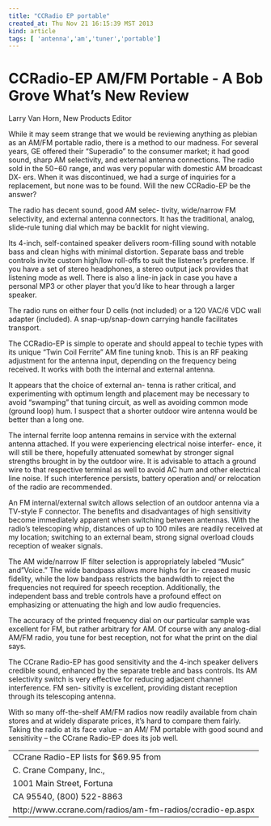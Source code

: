 ```yaml
---
title: "CCRadio EP portable"
created_at: Thu Nov 21 16:15:39 MST 2013
kind: article
tags: [ 'antenna','am','tuner','portable']
---
```




# CCRadio-EP AM/FM Portable - A Bob Grove What’s New Review
	
Larry Van Horn, New Products Editor

While it may seem strange that we would
be reviewing anything as plebian as an AM/FM
portable radio, there is a method to our madness.
For several years, GE offered their “Superadio”
to the consumer market; it had good sound, sharp
AM selectivity, and external antenna connections.
The radio sold in the $50-$60 range, and was
very popular with domestic AM broadcast DX-
ers. When it was discontinued, we had a surge of
inquiries for a replacement, but none was to be
found. Will the new CCRadio-EP be the answer?
	
The radio has decent sound, good AM selec-
tivity, wide/narrow FM selectivity, and external
antenna connectors. It has the traditional, analog,
slide-rule tuning dial which may be backlit for
night viewing.
	
Its 4-inch, self-contained speaker delivers
room-filling sound with notable bass and clean
highs with minimal distortion. Separate bass and
treble controls invite custom high/low roll-offs to
suit the listener’s preference. If you have a set of
stereo headphones, a stereo output jack provides
that listening mode as well. There is also a line-in
jack in case you have a personal MP3 or other
player that you’d like to hear through a larger
speaker.
	
The radio runs on either four D cells (not
included) or a 120 VAC/6 VDC wall adapter
(included). A snap-up/snap-down carrying handle
facilitates transport.
	
The CCRadio-EP is simple to operate and
should appeal to techie types with its unique
“Twin Coil Ferrite” AM fine tuning knob. This is
an RF peaking adjustment for the antenna input,
depending on the frequency being received. It
works with both the internal and external antenna.
	
It appears that the choice of external an-
tenna is rather critical, and experimenting with
optimum length and placement may be necessary
to avoid “swamping” that tuning circuit, as well
as avoiding common mode (ground loop) hum. I
suspect that a shorter outdoor wire antenna would
be better than a long one.
	
The internal ferrite loop antenna remains
in service with the external antenna attached. If
you were experiencing electrical noise interfer-
ence, it will still be there, hopefully attenuated
somewhat by stronger signal strengths brought
in by the outdoor wire. It is advisable to attach a
ground wire to that respective terminal as well to
avoid AC hum and other electrical line noise. If
such interference persists, battery operation and/
or relocation of the radio are recommended.
	
An FM internal/external switch allows
selection of an outdoor antenna via a TV-style F
connector. The benefits and disadvantages of high
sensitivity become immediately apparent when
switching between antennas. With the radio’s
telescoping whip, distances of up to 100 miles
are readily received at my location; switching to
an external beam, strong signal overload clouds
reception of weaker signals.
	
The AM wide/narrow IF filter selection
is appropriately labeled “Music” and”Voice.”
The wide bandpass allows more highs for in-
creased music fidelity, while the low bandpass
restricts the bandwidth to reject the frequencies
not required for speech reception. Additionally,
the independent bass and treble controls have a
profound effect on emphasizing or attenuating
the high and low audio frequencies.
	
The accuracy of the printed frequency dial
on our particular sample was excellent for FM,
but rather arbitrary for AM. Of course with any
analog-dial AM/FM radio, you tune for best
reception, not for what the print on the dial says.
	
The CCrane Radio-EP has good sensitivity
and the 4-inch speaker delivers credible sound,
enhanced by the separate treble and bass controls.
Its AM selectivity switch is very effective for
reducing adjacent channel interference. FM sen-
sitivity is excellent, providing distant reception
through its telescoping antenna.
	
With so many off-the-shelf AM/FM radios
now readily available from chain stores and at
widely disparate prices, it’s hard to compare them
fairly. Taking the radio at its face value – an AM/
FM portable with good sound and sensitivity – the
CCrane Radio-EP does its job well.
	
<table>
  <tr> <td>CCrane Radio-EP lists for $69.95 from</td> </tr>
  <tr> <td>C.  Crane Company, Inc.,</td> </tr>
  <tr> <td>1001 Main Street, Fortuna</td> </tr>
  <tr> <td>CA 95540, (800) 522-8863</td> </tr>
  <tr> <td>http://www.ccrane.com/radios/am-fm-radios/ccradio-ep.aspx</td> </tr>
</table>

